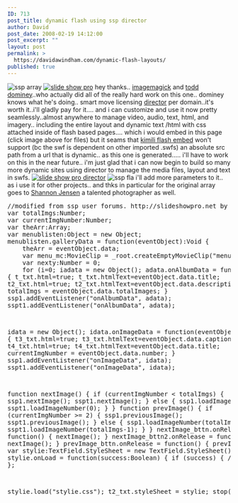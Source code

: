 ```yaml
---
ID: 713
post_title: dynamic flash using ssp director
author: David
post_date: 2008-02-19 14:12:00
post_excerpt: ""
layout: post
permalink: >
  https://davidawindham.com/dynamic-flash-layouts/
published: true
---
```

<img src="http://davidawindham.com/images/ssp_array.png" alt="ssp array" />
<a href="http://davidawindham.com/org/ssp/"><img src="http://davidawindham.com/images/my_ssp.png" alt="slide show pro" /></a>
hey thanks.. <a href="http://www.imagemagick.org/script/index.php">imagemagick</a> and <a href="http://www.whatdoiknow.org/">todd dominey</a>..who actually did all of the really hard work on this one.. dominey knows what he's doing.. smart move licensing <a href="http://slideshowpro.net/products/slideshowpro_director/slideshowpro_director">director</a> per domain..it's worth it..i'll gladly pay for it.... and i can customize and use it now pretty seamlessly..almost anywhere to manage video, audio, text, html, and imagery.. including the entire layout and dynamic text /html with css attached inside of flash based pages.... which i would embed in this page (click image above for files) but it seams that <a href="http://kimili.com/plugins/kml_flashembed#faqs">kimili flash embed</a> won't support (bc the swf is dependent on other imported .swfs) an absolute src path from a url that is dynamic.. as this one is generated..... i'll have to work on this in the near future.. i'm just glad that i can now begin to build so many more dynamic sites using director to manage the media files, layout and text in swfs.
<a href="http://slideshowpro.net/products/slideshowpro_director/slideshowpro_director"><img src="http://davidawindham.com/images/sspdirector.png" alt="slide show pro director" /></a>
<img src="http://davidawindham.com/images/sspfla.png" alt="ssp fla" />
i'll add more parameters to it.. as i use it for other projects.. and thks in particular for the original array goes to <a href="http://www.shannon-jensen.com/">Shannon Jensen</a> a talented photographer as well.
<pre lang="actionscript" lineno="1">//modified from ssp user forums. http://slideshowpro.net by http://davidawindham.com
var totalImgs:Number;
var currentImgNumber:Number;
var theArr:Array;
var menublisten:Object = new Object;
menublisten.galleryData = function(eventObject):Void {
    theArr = eventObject.data;
    var menu_mc:MovieClip = _root.createEmptyMovieClip("menu_mc",350);
    var nexty:Number = 0;
    for (i=0; i<theArr.length; i++) {
        var mb:MovieClip = menu_mc.attachMovie("mb","mb_"+i,50+i, {_x:0,_y:nexty});
        mb.txt.text = theArr[i][0].title;
        nexty += mb._height;
        mb.onRelease = function() {
            var albumNum:Number = Number(this._name.split("_")[1]);
            ssp1.loadAlbum(albumNum);
			sspt1.loadAlbum(albumNum);
        }
    }
}
ssp1.addEventListener("galleryData", sspListener);

adata = new Object();
adata.onAlbumData = function(eventObject):Void {
	t_txt.html=true;
	t_txt.htmlText=eventObject.data.title;
	t2_txt.html=true;
	t2_txt.htmlText=eventObject.data.description;
	totalImgs = eventObject.data.totalImages;
}
ssp1.addEventListener("onAlbumData", adata);
sspt1.addEventListener("onAlbumData", adata);

idata = new Object();
idata.onImageData = function(eventObject):Void {
	t3_txt.html=true;
	t3_txt.htmlText=eventObject.data.caption;
	t4_txt.html=true;
	t4_txt.htmlText=eventObject.data.title;
	currentImgNumber = eventObject.data.number;
}
ssp1.addEventListener("onImageData", idata);
sspt1.addEventListener("onImageData", idata);

function nextImage() {
	if (currentImgNumber < totalImgs) {
		ssp1.nextImage();
		sspt1.nextImage();
	} else {
		ssp1.loadImageNumber(0);
		sspt1.loadImageNumber(0);
	}
}
function prevImage() {
	if (currentImgNumber >= 2) {
		ssp1.previousImage();
		sspt1.previousImage();
	} else {
		ssp1.loadImageNumber(totalImgs-1);
		sspt1.loadImageNumber(totalImgs-1);
	}
}
nextImage_bttn.onRelease = function() {
	nextImage();
}
nextImage_bttn2.onRelease = function() {
	nextImage();
}
prevImage_bttn.onRelease = function() {
	prevImage();
}
var stylie:TextField.StyleSheet = new TextField.StyleSheet();
stylie.onLoad = function(success:Boolean) {
	if (success) {
	//nada
	}
};

stylie.load("stylie.css");
t2_txt.styleSheet = stylie;
stop();
</pre>